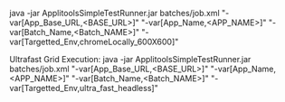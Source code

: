 java -jar ApplitoolsSimpleTestRunner.jar batches/job.xml "-var[App_Base_URL,<BASE_URL>]" "-var[App_Name,<APP_NAME>]" "-var[Batch_Name,<Batch_NAME>]" "-var[Targetted_Env,chromeLocally_600X600]"

Ultrafast Grid Execution:
java -jar ApplitoolsSimpleTestRunner.jar batches/job.xml "-var[App_Base_URL,<BASE_URL>]" "-var[App_Name,<APP_NAME>]" "-var[Batch_Name,<Batch_NAME>]" "-var[Targetted_Env,ultra_fast_headless]"

